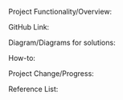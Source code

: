 Project Functionality/Overview:

GitHub Link:

Diagram/Diagrams for solutions:

How-to:

Project Change/Progress:

Reference List:
